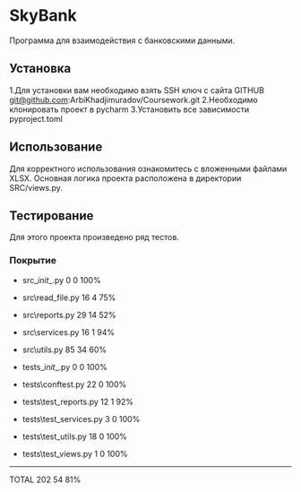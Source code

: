 # SkyBank
Программа для взаимодействия с банковскими данными.
## Установка
1.Для установки вам необходимо взять SSH ключ с сайта GITHUB
git@github.com:ArbiKhadjimuradov/Coursework.git
2.Необходимо клонировать проект в pycharm
3.Установить все зависимости pyproject.toml

## Использование

Для корректного использования ознакомитесь с вложенными файлами XLSX.
Основная логика проекта расположена в директории SRC/views.py.


## Тестирование
Для этого проекта произведено ряд тестов.

### Покрытие
- src\__init__.py              0      0   100% 

- src\read_file.py            16      4    75%

- src\reports.py              29     14    52%

- src\services.py             16      1    94%

- src\utils.py                85     34    60%

- tests\__init__.py            0      0   100%

- tests\conftest.py           22      0   100%

- tests\test_reports.py       12      1    92%

- tests\test_services.py       3      0   100%

- tests\test_utils.py         18      0   100%

- tests\test_views.py          1      0   100%
--------------------------------------------
TOTAL                      202     54    81%


